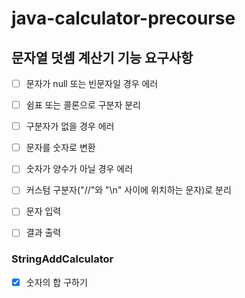 # java-calculator-precourse

## 문자열 덧셈 계산기 기능 요구사항

+ [ ] 문자가 null 또는 빈문자일 경우 에러
+ [ ] 쉼표 또는 콜론으로 구분자 분리
+ [ ] 구분자가 없을 경우 에러
+ [ ] 문자를 숫자로 변환
+ [ ] 숫자가 양수가 아닐 경우 에러
+ [ ] 커스텀 구분자("//"와 "\n" 사이에 위치하는 문자)로 분리
+ [ ] 문자 입력
+ [ ] 결과 출력


### StringAddCalculator
+ [x] 숫자의 합 구하기


